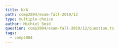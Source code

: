 ```yaml
---
title: N/A
path: comp2804/exam-fall-2019/12
type: multiple-choice
author: Michiel Smid
question: comp2804/exam-fall-2019/12/question.ts
tags:
  - comp2804
---
```

